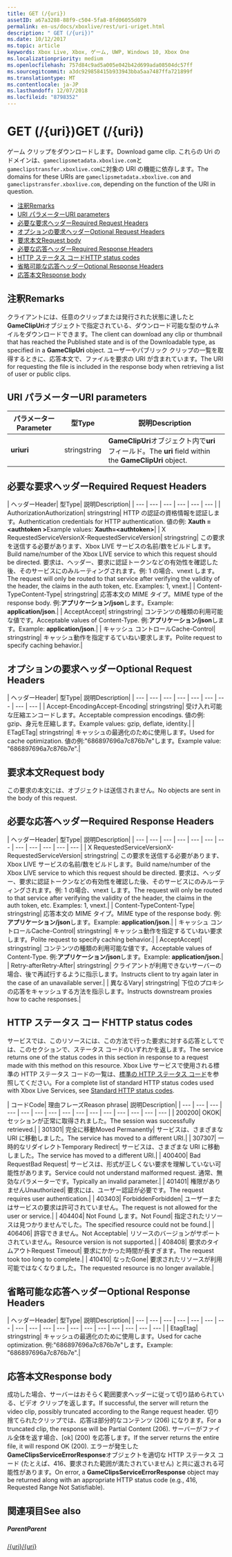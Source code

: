 ```yaml
---
title: GET (/{uri})
assetID: a67a3288-88f9-c504-5fa8-8fd06055d079
permalink: en-us/docs/xboxlive/rest/uri-uriget.html
description: " GET (/{uri})"
ms.date: 10/12/2017
ms.topic: article
keywords: Xbox Live, Xbox, ゲーム, UWP, Windows 10, Xbox One
ms.localizationpriority: medium
ms.openlocfilehash: 757d84c9ad5a005e042b42d699ada08504dc57ff
ms.sourcegitcommit: a3dc929858415b933943bba5aa7487ffa721899f
ms.translationtype: MT
ms.contentlocale: ja-JP
ms.lasthandoff: 12/07/2018
ms.locfileid: "8798352"
---
```

# <a name="get-uri"></a><span data-ttu-id="599f2-104">GET (/{uri})</span><span class="sxs-lookup"><span data-stu-id="599f2-104">GET (/{uri})</span></span>
<span data-ttu-id="599f2-105">ゲーム クリップをダウンロードします。</span><span class="sxs-lookup"><span data-stu-id="599f2-105">Download game clip.</span></span> <span data-ttu-id="599f2-106">これらの Uri のドメインは、`gameclipsmetadata.xboxlive.com`と`gameclipstransfer.xboxlive.com`に対象の URI の機能に依存します。</span><span class="sxs-lookup"><span data-stu-id="599f2-106">The domains for these URIs are `gameclipsmetadata.xboxlive.com` and `gameclipstransfer.xboxlive.com`, depending on the function of the URI in question.</span></span>
 
  * [<span data-ttu-id="599f2-107">注釈</span><span class="sxs-lookup"><span data-stu-id="599f2-107">Remarks</span></span>](#ID4EX)
  * [<span data-ttu-id="599f2-108">URI パラメーター</span><span class="sxs-lookup"><span data-stu-id="599f2-108">URI parameters</span></span>](#ID4EDB)
  * [<span data-ttu-id="599f2-109">必要な要求ヘッダー</span><span class="sxs-lookup"><span data-stu-id="599f2-109">Required Request Headers</span></span>](#ID4EEC)
  * [<span data-ttu-id="599f2-110">オプションの要求ヘッダー</span><span class="sxs-lookup"><span data-stu-id="599f2-110">Optional Request Headers</span></span>](#ID4EQE)
  * [<span data-ttu-id="599f2-111">要求本文</span><span class="sxs-lookup"><span data-stu-id="599f2-111">Request body</span></span>](#ID4EZF)
  * [<span data-ttu-id="599f2-112">必要な応答ヘッダー</span><span class="sxs-lookup"><span data-stu-id="599f2-112">Required Response Headers</span></span>](#ID4EEG)
  * [<span data-ttu-id="599f2-113">HTTP ステータス コード</span><span class="sxs-lookup"><span data-stu-id="599f2-113">HTTP status codes</span></span>](#ID4EYAAC)
  * [<span data-ttu-id="599f2-114">省略可能な応答ヘッダー</span><span class="sxs-lookup"><span data-stu-id="599f2-114">Optional Response Headers</span></span>](#ID4EOFAC)
  * [<span data-ttu-id="599f2-115">応答本文</span><span class="sxs-lookup"><span data-stu-id="599f2-115">Response body</span></span>](#ID4EOGAC)
 
<a id="ID4EX"></a>

 
## <a name="remarks"></a><span data-ttu-id="599f2-116">注釈</span><span class="sxs-lookup"><span data-stu-id="599f2-116">Remarks</span></span>
 
<span data-ttu-id="599f2-117">クライアントには、任意のクリップまたは発行された状態に達したと**GameClipUri**オブジェクトで指定されている、ダウンロード可能な型のサムネイルをダウンロードできます。</span><span class="sxs-lookup"><span data-stu-id="599f2-117">The client can download any clip or thumbnail that has reached the Published state and is of the Downloadable type, as specified in a **GameClipUri** object.</span></span> <span data-ttu-id="599f2-118">ユーザーやパブリック クリップの一覧を取得するときに、応答本文で、ファイルを要求の URI が含まれています。</span><span class="sxs-lookup"><span data-stu-id="599f2-118">The URI for requesting the file is included in the response body when retrieving a list of user or public clips.</span></span>
  
<a id="ID4EDB"></a>

 
## <a name="uri-parameters"></a><span data-ttu-id="599f2-119">URI パラメーター</span><span class="sxs-lookup"><span data-stu-id="599f2-119">URI parameters</span></span>
 
| <span data-ttu-id="599f2-120">パラメーター</span><span class="sxs-lookup"><span data-stu-id="599f2-120">Parameter</span></span>| <span data-ttu-id="599f2-121">型</span><span class="sxs-lookup"><span data-stu-id="599f2-121">Type</span></span>| <span data-ttu-id="599f2-122">説明</span><span class="sxs-lookup"><span data-stu-id="599f2-122">Description</span></span>| 
| --- | --- | --- | 
| <b><span data-ttu-id="599f2-123">uri</span><span class="sxs-lookup"><span data-stu-id="599f2-123">uri</span></span></b>| <span data-ttu-id="599f2-124">string</span><span class="sxs-lookup"><span data-stu-id="599f2-124">string</span></span>| <span data-ttu-id="599f2-125"><b>GameClipUri</b>オブジェクト内で<b>uri</b>フィールド。</span><span class="sxs-lookup"><span data-stu-id="599f2-125">The <b>uri</b> field within the <b>GameClipUri</b> object.</span></span>| 
  
<a id="ID4EEC"></a>

 
## <a name="required-request-headers"></a><span data-ttu-id="599f2-126">必要な要求ヘッダー</span><span class="sxs-lookup"><span data-stu-id="599f2-126">Required Request Headers</span></span>
 
| <span data-ttu-id="599f2-127">ヘッダー</span><span class="sxs-lookup"><span data-stu-id="599f2-127">Header</span></span>| <span data-ttu-id="599f2-128">型</span><span class="sxs-lookup"><span data-stu-id="599f2-128">Type</span></span>| <span data-ttu-id="599f2-129">説明</span><span class="sxs-lookup"><span data-stu-id="599f2-129">Description</span></span>| 
| --- | --- | --- | --- | --- | --- | 
| <span data-ttu-id="599f2-130">Authorization</span><span class="sxs-lookup"><span data-stu-id="599f2-130">Authorization</span></span>| <span data-ttu-id="599f2-131">string</span><span class="sxs-lookup"><span data-stu-id="599f2-131">string</span></span>| <span data-ttu-id="599f2-132">HTTP の認証の資格情報を認証します。</span><span class="sxs-lookup"><span data-stu-id="599f2-132">Authentication credentials for HTTP authentication.</span></span> <span data-ttu-id="599f2-133">値の例: <b>Xauth =&lt;authtoken ></b></span><span class="sxs-lookup"><span data-stu-id="599f2-133">Example values: <b>Xauth=&lt;authtoken></b></span></span>| 
| <span data-ttu-id="599f2-134">X RequestedServiceVersion</span><span class="sxs-lookup"><span data-stu-id="599f2-134">X-RequestedServiceVersion</span></span>| <span data-ttu-id="599f2-135">string</span><span class="sxs-lookup"><span data-stu-id="599f2-135">string</span></span>| <span data-ttu-id="599f2-136">この要求を送信する必要があります、Xbox LIVE サービスの名前/数をビルドします。</span><span class="sxs-lookup"><span data-stu-id="599f2-136">Build name/number of the Xbox LIVE service to which this request should be directed.</span></span> <span data-ttu-id="599f2-137">要求は、ヘッダー、要求に認証トークンなどの有効性を確認した後、そのサービスにのみルーティングされます。例: 1 の場合、vnext します。</span><span class="sxs-lookup"><span data-stu-id="599f2-137">The request will only be routed to that service after verifying the validity of the header, the claims in the auth token, etc. Examples: 1, vnext.</span></span>| 
| <span data-ttu-id="599f2-138">Content-Type</span><span class="sxs-lookup"><span data-stu-id="599f2-138">Content-Type</span></span>| <span data-ttu-id="599f2-139">string</span><span class="sxs-lookup"><span data-stu-id="599f2-139">string</span></span>| <span data-ttu-id="599f2-140">応答本文の MIME タイプ。</span><span class="sxs-lookup"><span data-stu-id="599f2-140">MIME type of the response body.</span></span> <span data-ttu-id="599f2-141">例:<b>アプリケーション/json</b>します。</span><span class="sxs-lookup"><span data-stu-id="599f2-141">Example: <b>application/json</b>.</span></span>| 
| <span data-ttu-id="599f2-142">Accept</span><span class="sxs-lookup"><span data-stu-id="599f2-142">Accept</span></span>| <span data-ttu-id="599f2-143">string</span><span class="sxs-lookup"><span data-stu-id="599f2-143">string</span></span>| <span data-ttu-id="599f2-144">コンテンツの種類の利用可能な値です。</span><span class="sxs-lookup"><span data-stu-id="599f2-144">Acceptable values of Content-Type.</span></span> <span data-ttu-id="599f2-145">例:<b>アプリケーション/json</b>します。</span><span class="sxs-lookup"><span data-stu-id="599f2-145">Example: <b>application/json</b>.</span></span>| 
| <span data-ttu-id="599f2-146">キャッシュ コントロール</span><span class="sxs-lookup"><span data-stu-id="599f2-146">Cache-Control</span></span>| <span data-ttu-id="599f2-147">string</span><span class="sxs-lookup"><span data-stu-id="599f2-147">string</span></span>| <span data-ttu-id="599f2-148">キャッシュ動作を指定するていねい要求します。</span><span class="sxs-lookup"><span data-stu-id="599f2-148">Polite request to specify caching behavior.</span></span>| 
  
<a id="ID4EQE"></a>

 
## <a name="optional-request-headers"></a><span data-ttu-id="599f2-149">オプションの要求ヘッダー</span><span class="sxs-lookup"><span data-stu-id="599f2-149">Optional Request Headers</span></span>
 
| <span data-ttu-id="599f2-150">ヘッダー</span><span class="sxs-lookup"><span data-stu-id="599f2-150">Header</span></span>| <span data-ttu-id="599f2-151">型</span><span class="sxs-lookup"><span data-stu-id="599f2-151">Type</span></span>| <span data-ttu-id="599f2-152">説明</span><span class="sxs-lookup"><span data-stu-id="599f2-152">Description</span></span>| 
| --- | --- | --- | --- | --- | --- | --- | --- | --- | 
| <span data-ttu-id="599f2-153">Accept-Encoding</span><span class="sxs-lookup"><span data-stu-id="599f2-153">Accept-Encoding</span></span>| <span data-ttu-id="599f2-154">string</span><span class="sxs-lookup"><span data-stu-id="599f2-154">string</span></span>| <span data-ttu-id="599f2-155">受け入れ可能な圧縮エンコードします。</span><span class="sxs-lookup"><span data-stu-id="599f2-155">Acceptable compression encodings.</span></span> <span data-ttu-id="599f2-156">値の例: gzip、身元を圧縮します。</span><span class="sxs-lookup"><span data-stu-id="599f2-156">Example values: gzip, deflate, identity.</span></span>| 
| <span data-ttu-id="599f2-157">ETag</span><span class="sxs-lookup"><span data-stu-id="599f2-157">ETag</span></span>| <span data-ttu-id="599f2-158">string</span><span class="sxs-lookup"><span data-stu-id="599f2-158">string</span></span>| <span data-ttu-id="599f2-159">キャッシュの最適化のために使用します。</span><span class="sxs-lookup"><span data-stu-id="599f2-159">Used for cache optimization.</span></span> <span data-ttu-id="599f2-160">値の例:"686897696a7c876b7e"します。</span><span class="sxs-lookup"><span data-stu-id="599f2-160">Example value: "686897696a7c876b7e".</span></span>| 
  
<a id="ID4EZF"></a>

 
## <a name="request-body"></a><span data-ttu-id="599f2-161">要求本文</span><span class="sxs-lookup"><span data-stu-id="599f2-161">Request body</span></span>
 
<span data-ttu-id="599f2-162">この要求の本文には、オブジェクトは送信されません。</span><span class="sxs-lookup"><span data-stu-id="599f2-162">No objects are sent in the body of this request.</span></span>
  
<a id="ID4EEG"></a>

 
## <a name="required-response-headers"></a><span data-ttu-id="599f2-163">必要な応答ヘッダー</span><span class="sxs-lookup"><span data-stu-id="599f2-163">Required Response Headers</span></span>
 
| <span data-ttu-id="599f2-164">ヘッダー</span><span class="sxs-lookup"><span data-stu-id="599f2-164">Header</span></span>| <span data-ttu-id="599f2-165">型</span><span class="sxs-lookup"><span data-stu-id="599f2-165">Type</span></span>| <span data-ttu-id="599f2-166">説明</span><span class="sxs-lookup"><span data-stu-id="599f2-166">Description</span></span>| 
| --- | --- | --- | --- | --- | --- | --- | --- | --- | --- | --- | --- | 
| <span data-ttu-id="599f2-167">X RequestedServiceVersion</span><span class="sxs-lookup"><span data-stu-id="599f2-167">X-RequestedServiceVersion</span></span>| <span data-ttu-id="599f2-168">string</span><span class="sxs-lookup"><span data-stu-id="599f2-168">string</span></span>| <span data-ttu-id="599f2-169">この要求を送信する必要があります、Xbox LIVE サービスの名前/数をビルドします。</span><span class="sxs-lookup"><span data-stu-id="599f2-169">Build name/number of the Xbox LIVE service to which this request should be directed.</span></span> <span data-ttu-id="599f2-170">要求は、ヘッダー、要求に認証トークンなどの有効性を確認した後、そのサービスにのみルーティングされます。例: 1 の場合、vnext します。</span><span class="sxs-lookup"><span data-stu-id="599f2-170">The request will only be routed to that service after verifying the validity of the header, the claims in the auth token, etc. Examples: 1, vnext.</span></span>| 
| <span data-ttu-id="599f2-171">Content-Type</span><span class="sxs-lookup"><span data-stu-id="599f2-171">Content-Type</span></span>| <span data-ttu-id="599f2-172">string</span><span class="sxs-lookup"><span data-stu-id="599f2-172">string</span></span>| <span data-ttu-id="599f2-173">応答本文の MIME タイプ。</span><span class="sxs-lookup"><span data-stu-id="599f2-173">MIME type of the response body.</span></span> <span data-ttu-id="599f2-174">例:<b>アプリケーション/json</b>します。</span><span class="sxs-lookup"><span data-stu-id="599f2-174">Example: <b>application/json</b>.</span></span>| 
| <span data-ttu-id="599f2-175">キャッシュ コントロール</span><span class="sxs-lookup"><span data-stu-id="599f2-175">Cache-Control</span></span>| <span data-ttu-id="599f2-176">string</span><span class="sxs-lookup"><span data-stu-id="599f2-176">string</span></span>| <span data-ttu-id="599f2-177">キャッシュ動作を指定するていねい要求します。</span><span class="sxs-lookup"><span data-stu-id="599f2-177">Polite request to specify caching behavior.</span></span>| 
| <span data-ttu-id="599f2-178">Accept</span><span class="sxs-lookup"><span data-stu-id="599f2-178">Accept</span></span>| <span data-ttu-id="599f2-179">string</span><span class="sxs-lookup"><span data-stu-id="599f2-179">string</span></span>| <span data-ttu-id="599f2-180">コンテンツの種類の利用可能な値です。</span><span class="sxs-lookup"><span data-stu-id="599f2-180">Acceptable values of Content-Type.</span></span> <span data-ttu-id="599f2-181">例:<b>アプリケーション/json</b>します。</span><span class="sxs-lookup"><span data-stu-id="599f2-181">Example: <b>application/json</b>.</span></span>| 
| <span data-ttu-id="599f2-182">Retry-after</span><span class="sxs-lookup"><span data-stu-id="599f2-182">Retry-After</span></span>| <span data-ttu-id="599f2-183">string</span><span class="sxs-lookup"><span data-stu-id="599f2-183">string</span></span>| <span data-ttu-id="599f2-184">クライアントが利用できないサーバーの場合、後で再試行するように指示します。</span><span class="sxs-lookup"><span data-stu-id="599f2-184">Instructs client to try again later in the case of an unavailable server.</span></span>| 
| <span data-ttu-id="599f2-185">異なる</span><span class="sxs-lookup"><span data-stu-id="599f2-185">Vary</span></span>| <span data-ttu-id="599f2-186">string</span><span class="sxs-lookup"><span data-stu-id="599f2-186">string</span></span>| <span data-ttu-id="599f2-187">下位のプロキシの応答をキャッシュする方法を指示します。</span><span class="sxs-lookup"><span data-stu-id="599f2-187">Instructs downstream proxies how to cache responses.</span></span>| 
  
<a id="ID4EYAAC"></a>

 
## <a name="http-status-codes"></a><span data-ttu-id="599f2-188">HTTP ステータス コード</span><span class="sxs-lookup"><span data-stu-id="599f2-188">HTTP status codes</span></span>
 
<span data-ttu-id="599f2-189">サービスでは、このリソースには、この方法で行った要求に対する応答としてでは、このセクションで、ステータス コードのいずれかを返します。</span><span class="sxs-lookup"><span data-stu-id="599f2-189">The service returns one of the status codes in this section in response to a request made with this method on this resource.</span></span> <span data-ttu-id="599f2-190">Xbox Live サービスで使用される標準の HTTP ステータス コードの一覧は、[標準の HTTP ステータス コード](../../additional/httpstatuscodes.md)を参照してください。</span><span class="sxs-lookup"><span data-stu-id="599f2-190">For a complete list of standard HTTP status codes used with Xbox Live Services, see [Standard HTTP status codes](../../additional/httpstatuscodes.md).</span></span>
 
| <span data-ttu-id="599f2-191">コード</span><span class="sxs-lookup"><span data-stu-id="599f2-191">Code</span></span>| <span data-ttu-id="599f2-192">理由フレーズ</span><span class="sxs-lookup"><span data-stu-id="599f2-192">Reason phrase</span></span>| <span data-ttu-id="599f2-193">説明</span><span class="sxs-lookup"><span data-stu-id="599f2-193">Description</span></span>| 
| --- | --- | --- | --- | --- | --- | --- | --- | --- | --- | --- | --- | --- | --- | --- | 
| <span data-ttu-id="599f2-194">200</span><span class="sxs-lookup"><span data-stu-id="599f2-194">200</span></span>| <span data-ttu-id="599f2-195">OK</span><span class="sxs-lookup"><span data-stu-id="599f2-195">OK</span></span>| <span data-ttu-id="599f2-196">セッションが正常に取得されました。</span><span class="sxs-lookup"><span data-stu-id="599f2-196">The session was successfully retrieved.</span></span>| 
| <span data-ttu-id="599f2-197">301</span><span class="sxs-lookup"><span data-stu-id="599f2-197">301</span></span>| <span data-ttu-id="599f2-198">完全に移動</span><span class="sxs-lookup"><span data-stu-id="599f2-198">Moved Permanently</span></span>| <span data-ttu-id="599f2-199">サービスは、さまざまな URI に移動しました。</span><span class="sxs-lookup"><span data-stu-id="599f2-199">The service has moved to a different URI.</span></span>| 
| <span data-ttu-id="599f2-200">307</span><span class="sxs-lookup"><span data-stu-id="599f2-200">307</span></span>| <span data-ttu-id="599f2-201">一時的なリダイレクト</span><span class="sxs-lookup"><span data-stu-id="599f2-201">Temporary Redirect</span></span>| <span data-ttu-id="599f2-202">サービスは、さまざまな URI に移動しました。</span><span class="sxs-lookup"><span data-stu-id="599f2-202">The service has moved to a different URI.</span></span>| 
| <span data-ttu-id="599f2-203">400</span><span class="sxs-lookup"><span data-stu-id="599f2-203">400</span></span>| <span data-ttu-id="599f2-204">Bad Request</span><span class="sxs-lookup"><span data-stu-id="599f2-204">Bad Request</span></span>| <span data-ttu-id="599f2-205">サービスは、形式が正しくない要求を理解していない可能性があります。</span><span class="sxs-lookup"><span data-stu-id="599f2-205">Service could not understand malformed request.</span></span> <span data-ttu-id="599f2-206">通常、無効なパラメーターです。</span><span class="sxs-lookup"><span data-stu-id="599f2-206">Typically an invalid parameter.</span></span>| 
| <span data-ttu-id="599f2-207">401</span><span class="sxs-lookup"><span data-stu-id="599f2-207">401</span></span>| <span data-ttu-id="599f2-208">権限がありません</span><span class="sxs-lookup"><span data-stu-id="599f2-208">Unauthorized</span></span>| <span data-ttu-id="599f2-209">要求には、ユーザー認証が必要です。</span><span class="sxs-lookup"><span data-stu-id="599f2-209">The request requires user authentication.</span></span>| 
| <span data-ttu-id="599f2-210">403</span><span class="sxs-lookup"><span data-stu-id="599f2-210">403</span></span>| <span data-ttu-id="599f2-211">Forbidden</span><span class="sxs-lookup"><span data-stu-id="599f2-211">Forbidden</span></span>| <span data-ttu-id="599f2-212">ユーザーまたはサービスの要求は許可されていません。</span><span class="sxs-lookup"><span data-stu-id="599f2-212">The request is not allowed for the user or service.</span></span>| 
| <span data-ttu-id="599f2-213">404</span><span class="sxs-lookup"><span data-stu-id="599f2-213">404</span></span>| <span data-ttu-id="599f2-214">Not Found します。</span><span class="sxs-lookup"><span data-stu-id="599f2-214">Not Found</span></span>| <span data-ttu-id="599f2-215">指定されたリソースは見つかりませんでした。</span><span class="sxs-lookup"><span data-stu-id="599f2-215">The specified resource could not be found.</span></span>| 
| <span data-ttu-id="599f2-216">406</span><span class="sxs-lookup"><span data-stu-id="599f2-216">406</span></span>| <span data-ttu-id="599f2-217">許容できません。</span><span class="sxs-lookup"><span data-stu-id="599f2-217">Not Acceptable</span></span>| <span data-ttu-id="599f2-218">リソースのバージョンがサポートされていません。</span><span class="sxs-lookup"><span data-stu-id="599f2-218">Resource version is not supported.</span></span>| 
| <span data-ttu-id="599f2-219">408</span><span class="sxs-lookup"><span data-stu-id="599f2-219">408</span></span>| <span data-ttu-id="599f2-220">要求のタイムアウト</span><span class="sxs-lookup"><span data-stu-id="599f2-220">Request Timeout</span></span>| <span data-ttu-id="599f2-221">要求にかかった時間が長すぎます。</span><span class="sxs-lookup"><span data-stu-id="599f2-221">The request took too long to complete.</span></span>| 
| <span data-ttu-id="599f2-222">410</span><span class="sxs-lookup"><span data-stu-id="599f2-222">410</span></span>| <span data-ttu-id="599f2-223">なった</span><span class="sxs-lookup"><span data-stu-id="599f2-223">Gone</span></span>| <span data-ttu-id="599f2-224">要求されたリソースが利用可能ではなくなりました。</span><span class="sxs-lookup"><span data-stu-id="599f2-224">The requested resource is no longer available.</span></span>| 
  
<a id="ID4EOFAC"></a>

 
## <a name="optional-response-headers"></a><span data-ttu-id="599f2-225">省略可能な応答ヘッダー</span><span class="sxs-lookup"><span data-stu-id="599f2-225">Optional Response Headers</span></span>
 
| <span data-ttu-id="599f2-226">ヘッダー</span><span class="sxs-lookup"><span data-stu-id="599f2-226">Header</span></span>| <span data-ttu-id="599f2-227">型</span><span class="sxs-lookup"><span data-stu-id="599f2-227">Type</span></span>| <span data-ttu-id="599f2-228">説明</span><span class="sxs-lookup"><span data-stu-id="599f2-228">Description</span></span>| 
| --- | --- | --- | --- | --- | --- | --- | --- | --- | --- | --- | --- | --- | --- | --- | --- | --- | --- | 
| <span data-ttu-id="599f2-229">Etag</span><span class="sxs-lookup"><span data-stu-id="599f2-229">Etag</span></span>| <span data-ttu-id="599f2-230">string</span><span class="sxs-lookup"><span data-stu-id="599f2-230">string</span></span>| <span data-ttu-id="599f2-231">キャッシュの最適化のために使用します。</span><span class="sxs-lookup"><span data-stu-id="599f2-231">Used for cache optimization.</span></span> <span data-ttu-id="599f2-232">例:"686897696a7c876b7e"します。</span><span class="sxs-lookup"><span data-stu-id="599f2-232">Example: "686897696a7c876b7e".</span></span>| 
  
<a id="ID4EOGAC"></a>

 
## <a name="response-body"></a><span data-ttu-id="599f2-233">応答本文</span><span class="sxs-lookup"><span data-stu-id="599f2-233">Response body</span></span>
 
<a id="ID4EUGAC"></a>

  
 
<span data-ttu-id="599f2-234">成功した場合、サーバーはおそらく範囲要求ヘッダーに従って切り詰められている、ビデオ クリップを返します。</span><span class="sxs-lookup"><span data-stu-id="599f2-234">If successful, the server will return the video clip, possibly truncated according to the Range request header.</span></span> <span data-ttu-id="599f2-235">切り捨てられたクリップでは、応答は部分的なコンテンツ (206) になります。</span><span class="sxs-lookup"><span data-stu-id="599f2-235">For a truncated clip, the response will be Partial Content (206).</span></span> <span data-ttu-id="599f2-236">サーバーがファイル全体を返す場合、[ok] (200) を応答します。</span><span class="sxs-lookup"><span data-stu-id="599f2-236">If the server returns the entire file, it will respond OK (200).</span></span> <span data-ttu-id="599f2-237">エラーが発生した**GameClipsServiceErrorResponse**オブジェクトを適切な HTTP ステータス コード (たとえば、416、要求された範囲が満たされていません) と共に返される可能性があります。</span><span class="sxs-lookup"><span data-stu-id="599f2-237">On error, a **GameClipsServiceErrorResponse** object may be returned along with an appropriate HTTP status code (e.g., 416, Requested Range Not Satisfiable).</span></span>
   
<a id="ID4E4GAC"></a>

 
## <a name="see-also"></a><span data-ttu-id="599f2-238">関連項目</span><span class="sxs-lookup"><span data-stu-id="599f2-238">See also</span></span>
 
<a id="ID4E6GAC"></a>

 
##### <a name="parent"></a><span data-ttu-id="599f2-239">Parent</span><span class="sxs-lookup"><span data-stu-id="599f2-239">Parent</span></span> 

[<span data-ttu-id="599f2-240">/{uri}</span><span class="sxs-lookup"><span data-stu-id="599f2-240">/{uri}</span></span>](uri-uri.md)

   
